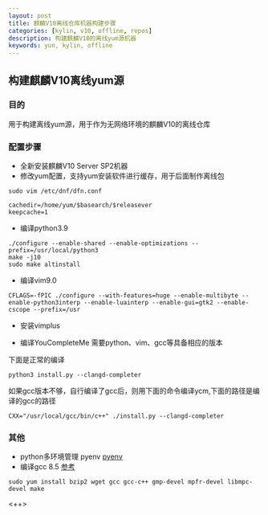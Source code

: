 ```yaml
---
layout: post
title: 麒麟V10离线仓库机器构建步骤
categories: [kylin, v10, offline, repos]
description: 构建麒麟V10的离线yum源机器
keywords: yun, kylin, offline
---
```


## 构建麒麟V10离线yum源
### 目的
用于构建离线yum源，用于作为无网络环境的麒麟V10的离线仓库
### 配置步骤
* 全新安装麒麟V10 Server SP2机器
* 修改yum配置，支持yum安装软件进行缓存，用于后面制作离线包
```shell
sudo vim /etc/dnf/dfn.conf

cachedir=/home/yum/$basearch/$releasever
keepcache=1
```

* 编译python3.9
```shell
./configure --enable-shared --enable-optimizations --prefix=/usr/local/python3
make -j10
sudo make altinstall
```

* 编译vim9.0
```shell
CFLAGS=-fPIC ./configure --with-features=huge --enable-multibyte --enable-python3interp --enable-luainterp --enable-gui=gtk2 --enable-cscope --prefix=/usr
```

* 安装vimplus

* 编译YouCompleteMe
需要python、vim、gcc等具备相应的版本

下面是正常的编译
```shell
python3 install.py --clangd-completer
```

如果gcc版本不够，自行编译了gcc后，则用下面的命令编译ycm,下面的路径是编译的gcc的路径
```shell
CXX="/usr/local/gcc/bin/c++" ./install.py --clangd-completer
```

### 其他
* python多环境管理 pyenv [pyenv](https://blog.51cto.com/yangxingzhen/5980290) 
* 编译gcc 8.5 [参考](https://blog.csdn.net/ShenSeKyun/article/details/126280142?utm_medium=distribute.pc_relevant.none-task-blog-2~default~baidujs_baidulandingword~default-0-126280142-blog-132343133.235^v38^pc_relevant_anti_t3&spm=1001.2101.3001.4242.1&utm_relevant_index=3) 

```shell
sudo yum install bzip2 wget gcc gcc-c++ gmp-devel mpfr-devel libmpc-devel make
```

<++>
